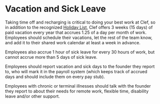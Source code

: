 # Vacation and Sick Leave

Taking time off and recharging is critical to doing your best work at Clef, so in addition to the recognized [Holiday List](https://github.com/clef/handbook/blob/master/Benefits%20and%20Perks/Holiday%20List.md), Clef offers 3 weeks (15 days) of paid vacation every year that accrues 1.25 of a day per month of work. Employees should schedule their vacations, let the rest of the team know, and add it to their shared work calendar at least a week in advance.

Employees also accrue 1 hour of sick leave for every 30 hours of work, but cannot accrue more than 5 days of sick leave.

Employees should report vacation and sick days to the founder they report to, who will mark it in the payroll system (which keeps track of accrued days and should include them on every pay stub).

Employees with chronic or terminal illnesses should talk with the founder they report to about their needs for remote work, flexible time, disability leave and/or other support.
